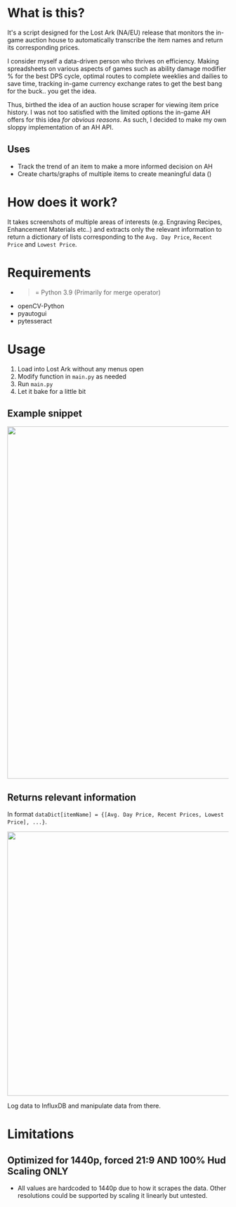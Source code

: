 # What is this?
It's a script designed for the Lost Ark (NA/EU) release that monitors the in-game auction house to automatically transcribe the item names and return its corresponding prices. 

I consider myself a data-driven person who thrives on efficiency. Making spreadsheets on various aspects of games such as ability damage modifier % for the best DPS cycle, optimal routes to complete weeklies and dailies to save time, tracking in-game currency exchange rates to get the best bang for the buck.. you get the idea. 

Thus, birthed the idea of an auction house scraper for viewing item price history. I was not too satisfied with the limited options the in-game AH offers for this idea _for obvious reasons_. As such, I decided to make my own sloppy implementation of an AH API.

## Uses
* Track the trend of an item to make a more informed decision on AH
* Create charts/graphs of multiple items to create meaningful data ()

# How does it work?
It takes screenshots of multiple areas of interests (e.g. Engraving Recipes, Enhancement Materials etc..) and extracts only the relevant information to return a dictionary of lists corresponding to the `Avg. Day Price`, `Recent Price` and `Lowest Price`. 

# Requirements
* >= Python 3.9 (Primarily for merge operator)
* openCV-Python
* pyautogui
* pytesseract

# Usage
1. Load into Lost Ark without any menus open
2. Modify function in `main.py` as needed
3. Run `main.py` 
4. Let it bake for a little bit

## Example snippet
<p align="center">
<img width=800 src="https://i.imgur.com/fquXVdY.png">
</p>

## Returns relevant information 
In format `dataDict[itemName] = {[Avg. Day Price, Recent Prices, Lowest Price], ...}`.
<p align="center">
<img width=600 src="https://i.imgur.com/qLK11tl.png?1">
</p>

Log data to InfluxDB and manipulate data from there.

# Limitations
## Optimized for 1440p, forced 21:9 AND 100% Hud Scaling ONLY
* All values are hardcoded to 1440p due to how it scrapes the data. Other resolutions could be supported by scaling it linearly but untested.

